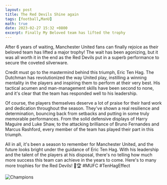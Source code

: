 ```yaml
---
layout: post
title: The Red Devils Shine again
tags: [football,ManU]
math: true
date: 2023-02-27 15:32 +0800
excerpt: Finally My Beloved team has lifted the trophy
---
```


After 6 years of waiting, Manchester United fans can finally rejoice as their beloved team has lifted a major trophy! The wait has been agonizing, but it was all worth it in the end as the Red Devils put in a superb performance to secure the coveted silverware.

Credit must go to the mastermind behind this triumph, Eric Ten Hag. The Dutchman has revolutionized the way United play, instilling a winning mentality in the players and inspiring them to perform at their very best. His tactical acumen and man-management skills have been second to none, and it's clear that the team has responded well to his leadership.

Of course, the players themselves deserve a lot of praise for their hard work and dedication throughout the season. They've shown a real resilience and determination, bouncing back from setbacks and putting in some truly memorable performances. From the solid defensive displays of Harry Maguire and Luke Shaw, to the attacking brilliance of Bruno Fernandes and Marcus Rashford, every member of the team has played their part in this triumph.

All in all, it's been a season to remember for Manchester United, and the future looks bright under the guidance of Eric Ten Hag. With his leadership and the talent of the players at his disposal, there's no telling how much more success this team can achieve in the years to come. Here's to many more trophies for the Red Devils! 🔴🏆 #MUFC #TenHagEffect

![Champions](https://www.naijanews.com/wp-content/uploads/2023/01/Screenshot_20230124-184312.png "A dream come true")